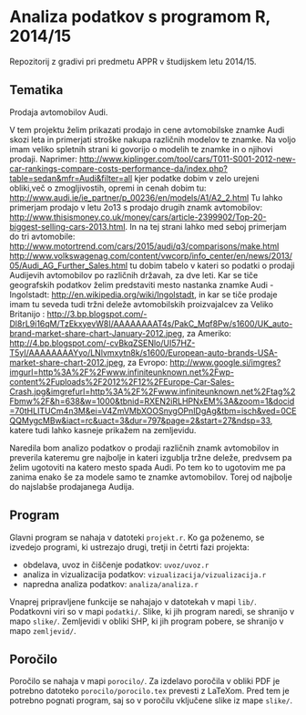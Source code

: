 # Analiza podatkov s programom R, 2014/15

Repozitorij z gradivi pri predmetu APPR v študijskem letu 2014/15.

## Tematika

Prodaja avtomobilov Audi.

V tem projektu želim prikazati prodajo in cene avtomobilske znamke Audi skozi leta in primerjati stroške nakupa različnih modelov te znamke.
Na voljo imam veliko spletnih strani ki govorijo o modelih te znamke in o njihovi prodaji.
Naprimer:
http://www.kiplinger.com/tool/cars/T011-S001-2012-new-car-rankings-compare-costs-performance-da/index.php?table=sedan&mfr=Audi&filter=all kjer podatke dobim v zelo urejeni obliki,več o zmogljivostih, opremi in cenah dobim tu:
http://www.audi.ie/ie_partner/p_00236/en/models/A1/A2_2.html
Tu lahko primerjam prodajo v letu 2o13 s prodajo drugih znamk avtomobilov:
http://www.thisismoney.co.uk/money/cars/article-2399902/Top-20-biggest-selling-cars-2013.html. In na tej strani lahko med seboj primerjam do tri avtomobile: http://www.motortrend.com/cars/2015/audi/q3/comparisons/make.html 
http://www.volkswagenag.com/content/vwcorp/info_center/en/news/2013/05/Audi_AG_Further_Sales.html tu dobim tabelo v kateri so podatki o prodaji Audijevih avtomobilov po različnih državah, za dve leti. Kar se tiče geografskih podatkov želim predstaviti mesto nastanka znamke Audi - Ingolstadt: http://en.wikipedia.org/wiki/Ingolstadt, in kar se tiče prodaje imam tu seveda tudi tržni deleže avtomobilskih proizvajalcev za Veliko Britanijo : http://3.bp.blogspot.com/-Dl8rL9i16qM/TzEkxyevW8I/AAAAAAAAT4s/PakC_Mqf8Pw/s1600/UK_auto-brand-market-share-chart-January-2012.jpeg, za Ameriko: http://4.bp.blogspot.com/-cvBkqZSENlo/UI57HZ-T5yI/AAAAAAAAYyo/LNlvmxytn8k/s1600/European-auto-brands-USA-market-share-chart-2012.jpeg, za Evropo: http://www.google.si/imgres?imgurl=http%3A%2F%2Fwww.infiniteunknown.net%2Fwp-content%2Fuploads%2F2012%2F12%2FEurope-Car-Sales-Crash.jpg&imgrefurl=http%3A%2F%2Fwww.infiniteunknown.net%2Ftag%2Fbmw%2F&h=638&w=1000&tbnid=RXEN2iRLHPNxEM%3A&zoom=1&docid=70tHLITUCm4n3M&ei=V4ZmVMbXOOSnygOPnIDgAg&tbm=isch&ved=0CEQQMygcMBw&iact=rc&uact=3&dur=797&page=2&start=27&ndsp=33, katere tudi lahko kasneje prikažem na zemljevidu.

Naredila bom analizo podatkov o prodaji različnih znamk avtomobilov in preverila kateremu gre najbolje in kateri izgublja tržne deleže, predvsem pa želim ugotoviti na katero mesto spada Audi. Po tem ko to ugotovim me pa zanima enako še za modele samo te znamke avtomobilov. Torej od najbolje do najslabše prodajanega Audija.

## Program

Glavni program se nahaja v datoteki `projekt.r`. Ko ga poženemo, se izvedejo
programi, ki ustrezajo drugi, tretji in četrti fazi projekta:

* obdelava, uvoz in čiščenje podatkov: `uvoz/uvoz.r`
* analiza in vizualizacija podatkov: `vizualizacija/vizualizacija.r`
* napredna analiza podatkov: `analiza/analiza.r`

Vnaprej pripravljene funkcije se nahajajo v datotekah v mapi `lib/`. Podatkovni
viri so v mapi `podatki/`. Slike, ki jih program naredi, se shranijo v mapo
`slike/`. Zemljevidi v obliki SHP, ki jih program pobere, se shranijo v mapo
`zemljevid/`.

## Poročilo

Poročilo se nahaja v mapi `porocilo/`. Za izdelavo poročila v obliki PDF je
potrebno datoteko `porocilo/porocilo.tex` prevesti z LaTeXom. Pred tem je
potrebno pognati program, saj so v poročilu vključene slike iz mape `slike/`.
